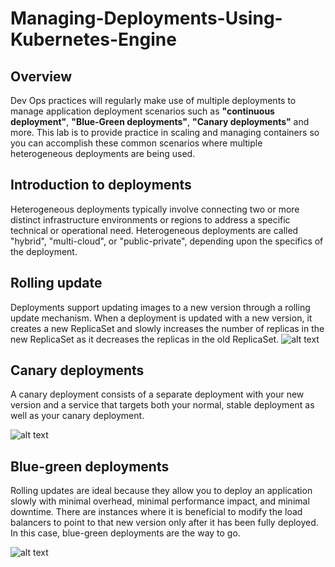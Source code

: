 # Managing-Deployments-Using-Kubernetes-Engine
## Overview
Dev Ops practices will regularly make use of multiple deployments to manage application deployment scenarios such as **"continuous deployment"**, **"Blue-Green deployments"**, **"Canary deployments"** and more. This lab is to provide practice in scaling and managing containers so you can accomplish these common scenarios where multiple heterogeneous deployments are being used.

## Introduction to deployments
Heterogeneous deployments typically involve connecting two or more distinct infrastructure environments or regions to address a specific technical or operational need. Heterogeneous deployments are called "hybrid", "multi-cloud", or "public-private", depending upon the specifics of the deployment.

## Rolling update
Deployments support updating images to a new version through a rolling update mechanism. When a deployment is updated with a new version, it creates a new ReplicaSet and slowly increases the number of replicas in the new ReplicaSet as it decreases the replicas in the old ReplicaSet.
![alt text](https://cdn.qwiklabs.com/uc6D9jQ5Blkv8wf%2FccEcT35LyfKDHz7kFpsI4oHUmb0%3D?raw=true)

## Canary deployments
A canary deployment consists of a separate deployment with your new version and a service that targets both your normal, stable deployment as well as your canary deployment.

![alt text](https://cdn.qwiklabs.com/qSrgIP5FyWKEbwOk3PMPAALJtQoJoEpgJMVwauZaZow%3D?raw=true)

## Blue-green deployments
Rolling updates are ideal because they allow you to deploy an application slowly with minimal overhead, minimal performance impact, and minimal downtime. There are instances where it is beneficial to modify the load balancers to point to that new version only after it has been fully deployed. In this case, blue-green deployments are the way to go.

![alt text](https://cdn.qwiklabs.com/POW8Q247ZKNY%2ByHIartCsoEu8MAih7k4u1twusCx6pw%3D?raw=true)
